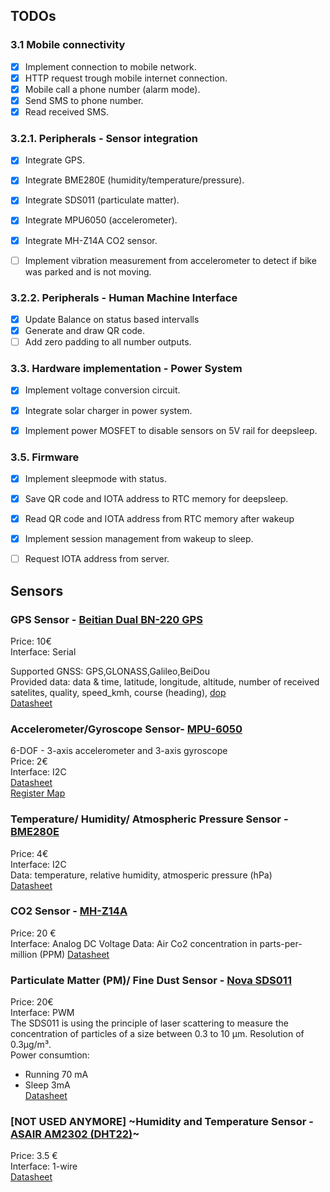 ## TODOs
### 3.1 Mobile connectivity
- [X] Implement connection to mobile network.
- [X] HTTP request trough mobile internet connection.
- [X] Mobile call a phone number (alarm mode).
- [X] Send SMS to phone number.
- [X] Read received SMS.

### 3.2.1. Peripherals - Sensor integration
- [X] Integrate GPS.
- [X] Integrate BME280E (humidity/temperature/pressure).
- [X] Integrate SDS011 (particulate matter). 
- [X] Integrate MPU6050 (accelerometer). 
- [X] Integrate MH-Z14A CO2 sensor. 
- [ ] Implement vibration measurement from accelerometer to detect if bike was parked and is not moving.




### 3.2.2. Peripherals - Human Machine Interface
- [X] Update Balance on status based intervalls
- [X] Generate and draw QR code.
- [ ] Add zero padding to all number outputs. 

### 3.3. Hardware implementation - Power System
- [X] Implement voltage conversion circuit.
- [X] Integrate solar charger in power system. 
- [X] Implement power MOSFET to disable sensors on 5V rail for deepsleep.

 

### 3.5. Firmware
- [X] Implement sleepmode with status.
- [X] Save QR code and IOTA address to RTC memory for deepsleep.
- [X] Read QR code and IOTA address from RTC memory after wakeup
- [X] Implement session management from wakeup to sleep.
- [ ] Request IOTA address from server.



## Sensors

### GPS Sensor - [Beitian Dual BN-220 GPS](https://www.banggood.com/Beitian-Dual-BN-220-GPS-GLONASS-Antenna-Module-TTL-Level-RC-Drone-Airplane-p-1208588.html?rmmds=search&cur_warehouse=CN)
Price: 10€  
Interface: Serial

Supported GNSS: GPS,GLONASS,Galileo,BeiDou  
Provided data: data & time, latitude, longitude, altitude, number of received satelites, quality, speed_kmh, course (heading), [dop](https://gisgeography.com/gps-accuracy-hdop-pdop-gdop-multipath/)  
[Datasheet](https://files.banggood.com/2016/11/BN-220%20GPS+Antenna%20datasheet.pdf)



### Accelerometer/Gyroscope Sensor- [MPU-6050](https://www.banggood.com/6DOF-MPU-6050-3-Axis-Gyro-With-Accelerometer-Sensor-Module-For-Arduino-p-80862.html?rmmds=detail-top-buytogether-auto&cur_warehouse=CN)
6-DOF - 3-axis accelerometer and 3-axis gyroscope  
Price: 2€  
Interface: I2C  
[Datasheet](https://www.invensense.com/wp-content/uploads/2015/02/MPU-6000-Datasheet1.pdf)\
[Register Map](https://www.invensense.com/wp-content/uploads/2015/02/MPU-6000-Register-Map1.pdf)



### Temperature/ Humidity/ Atmospheric Pressure Sensor - [BME280E](https://www.banggood.com/BME280-Digital-Sensor-Temperature-Humidity-Atmospheric-Pressure-Sensor-Module-p-1354769.html?rmmds=search&cur_warehouse=CN)
Price: 4€  
Interface: I2C  
Data: temperature, relative humidity, atmosperic pressure (hPa)  
[Datasheet](https://ae-bst.resource.bosch.com/media/_tech/media/datasheets/BST-BME280-DS002.pdf)



### CO2 Sensor - [MH-Z14A](https://www.banggood.com/NDIR-CO2-Sensor-MH-Z14A-PWM-NDIR-Infrared-Carbon-Dioxide-Sensor-Module-Serial-Port-0-5000PPM-Controller-p-1248270.html?rmmds=search&cur_warehouse=CN)  
Price: 20 €  
Interface: Analog DC Voltage 
Data: Air Co2 concentration in parts-per-million (PPM)
[Datasheet](http://myosuploads3.banggood.com/products/20190729/20190729034710mh-z14co2.pdf)



### Particulate Matter (PM)/ Fine Dust Sensor - [Nova SDS011](https://www.banggood.com/Geekcreit-Nova-PM-Sensor-SDS011-High-Precision-Laser-PM2_5-Air-Quality-Detection-Sensor-Module-Tester-p-1144246.html?rmmds=search&cur_warehouse=CN)
Price: 20€  
Interface: PWM  
The SDS011 is using the principle of laser scattering to measure the concentration of particles of a size between 0.3 to 10 µm. Resolution of 0.3µg/m³.  
Power consumtion:
  - Running 70 mA
  - Sleep 3mA  
[Datasheet](https://cdn-reichelt.de/documents/datenblatt/X200/SDS011-DATASHEET.pdf)



### [NOT USED ANYMORE] ~Humidity and Temperature Sensor - [ASAIR AM2302 (DHT22)](https://www.banggood.com/AM2302-DHT22-Temperature-And-Humidity~-Sensor-Module-For-Arduino-SCM-p-937403.html?rmmds=detail-top-buytogether-auto&cur_warehouse=CN)~
Price: 3.5 €  
Interface: 1-wire  
[Datasheet](https://cdn-shop.adafruit.com/datasheets/Digital+humidity+and+temperature+sensor+AM2302.pdf)






